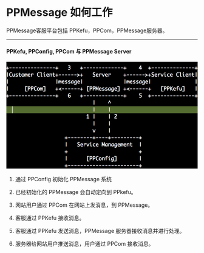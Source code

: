 # PPMessage 如何工作

PPMessage客服平台包括 PPKefu，PPCom，PPMessage服务器。

--------

#### PPKefu, PPConfig, PPCom 与 PPMessage Server

![image](how-work.png)


1. 通过 PPConfig 初始化 PPMessage 系统

2. 已经初始化的 PPMessage 会自动定向到 PPkefu。

3. 网站用户通过 PPCom 在网站上发消息，到 PPMessage。

4. 客服通过 PPKefu 接收消息。

5. 客服通过 PPKefu 发送消息，PPMessage 服务器接收消息并进行处理。

6. 服务器给网站用户推送消息，用户通过 PPCom 接收消息。
